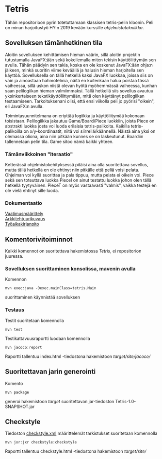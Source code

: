 # Tetris
Tähän repositorioon pyrin totetuttamaan klassisen tetris-pelin kloonin. Peli on minun harjoitustyö HY:n 2019 kevään kurssille _ohjelmistotekniikka_.

## Sovelluksen tämänhetkinen tila
Aloitin sovelluksen kehittämisen hieman väärin, sillä aloitin projektin tutustumalla JavaFX:ään sekä kokeilemalla miten tekisin käyttöliittymän sen avulla. Tähän päädyin sen takia, koska en ole koskenut JavaFX:ään ohja:n jälkeen, minkä suoritin viime keväällä ja halusin hieman harjoitella sen käyttöä. Sovelluksella on tällä hetkellä kaksi JavaFX luokkaa, joissa siis on vain ja ainoastaan hahmotelmia, näitä en kuitenkaan halua poistaa tässä vaiheessa, sillä uskon niistä olevan hyötä myöhemmässä vaiheessa, kunhan saan pelilogiikan hieman valmiimmaksi. Tällä hetkellä siis sovellus avautuu yksinkertaiseen tekstikäyttöliittymään, mitä olen käyttänyt pelilogiikan testaamiseen. Tarkoituksenani olisi, että ensi viikolla peli jo pyörisi "oikein", eli JavaFX:n avulla.

Toimintasuunnitelmana on eriyttää logiikka ja käyttöliitymää kokonaan toisistaan. Pelilogiikka jakautuu Game/Board/Piece luokkiin, joista Piece on abstrakti luokka josta voi luoda erilaisia tetris-palikoita. Kaikilla tetris-palikoilla on x/y-koordinaatit, niitä voi siirrellä/käännellä. Näistä aina yksi on olemassa oliona, aina niin pitkään kunnes se on laskeutunut. Boardiin tallennetaan pelin tila. Game sitoo nämä kaikki yhteen.

### Tämänviikkoinen "iteraatio"
Ketterässä ohjelmistokehityksessä pitäisi aina olla suoritettava sovellus, mutta tällä hetkellä en ole ehtinyt niin pitkälle että peliä voisi pelata. Ohjelman voi kyllä suorittaa ja pala tippuu, mutta pelata ei oikein voi. Piece sekä sen toteuttava luokka PieceI on ainut testattu luokka johon olen tällä hetkellä tyytyväinen. PieceT on myös vastaavasti "valmis", vaikka testejä en ole vielä ehtinyt sille luoda.

### Dokumentaatio
[Vaatimusmäärittely](https://github.com/kordaniel/ot-harjoitustyo/blob/master/dokumentaatio/vaatimusmaarittely.md)  
[Arkkitehtuurikuvaus](https://github.com/kordaniel/ot-harjoitustyo/blob/master/dokumentaatio/arkkitehtuuri.md)  
[Työaikakirjanpito](https://github.com/kordaniel/ot-harjoitustyo/blob/master/dokumentaatio/tuntikirjanpito.md)  

## Komentorivitoiminnot
Kaikki komennot on suoritettava hakemistossa _Tetris_, ei repositorion juuressa.

### Sovelluksen suorittaminen konsolissa, mavenin avulla
Komennon  

```
mvn exec:java -Dexec.mainClass=tetris.Main
```
suorittaminen käynnistää sovelluksen  

### Testaus
Testit suoritetaan komennolla  

```
mvn test
```

Testikattavuusraportti luodaan komennolla  

```
mvn jacoco:report
```
Raportti tallentuu index.html -tiedostona hakemistoon _target/site/jacoco/_

## Suoritettavan jarin generointi
Komento  

```
mvn package
```
generoi hakemistoon _target_ suoritettavan jar-tiedoston Tetris-1.0-SNAPSHOT.jar  


## Checkstyle
Tiedoston [checkstyle.xml](https://github.com/kordaniel/ot-harjoitustyo/blob/master/Tetris/checkstyle.xml) määrittelemät tarkistukset suoritetaan komennolla
```
mvn jxr:jxr checkstyle:checkstyle
```
Raportti tallentuu checkstyle.html -tiedostona hakemistoon _target/site/_
